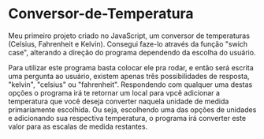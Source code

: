 # Conversor-de-Temperatura
Meu primeiro projeto criado no JavaScript, um conversor de temperaturas (Celsius, Fahrenheit e Kelvin). Consegui faze-lo através da função "swich case", alterando a direção do programa dependendo da escolha do usuário.

Para utilizar este programa basta colocar ele pra rodar, e então será escrita uma pergunta ao usuário, existem apenas três possibilidades de resposta, "kelvin", "celsius" ou "fahrenheit". Respondendo com qualquer uma destas opções o programa irá te retornar um local para vpcê adicionar a temperatura que você deseja converter naquela unidade de medida primariamente escolhida. Ou seja, escolhendo uma das opções de unidades e adicionando sua respectiva temperatura, o programa irá converter este valor para as escalas de medida restantes.
